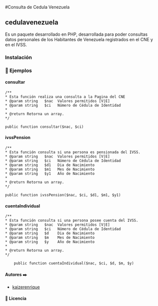 #Consulta de Cedula Venezuela 
## cedulavenezuela

Es un paquete desarrollado en PHP, desarrollada para poder consultas datos personales de los Habitantes de Venezuela registrados en el CNE y en el IVSS.

### Instalación 



### :scroll: Ejemplos 

#### consultar
```
/** 
* Esta función realiza una consulta a la Pagina del CNE
* @param string   $nac 	Valores permitidos [V|E]
* @param string   $ci 	Número de Cédula de Identidad
*
* @return Retorna un array.
*/

public function consultar($nac, $ci)
```

#### ivssPension
```
/**
* Esta función consulta si una persona es pensionada del IVSS.
* @param string   $nac 	Valores permitidos [V|E]
* @param string   $ci 	Número de Cédula de Identidad
* @param string   $d1 	Dia de Nacimiento  	
* @param string   $m1 	Mes de Nacimiento
* @param string   $y1 	Año de Nacimiento 
*
* @return Retorna un array.
*/

public function ivssPension($nac, $ci, $d1, $m1, $y1)
```

#### cuentaIndividual
```
/**
* Esta función consulta si una persona posee cuenta del IVSS.
* @param string   $nac 	Valores permitidos [V|E]
* @param string   $ci 	Número de Cédula de Identidad
* @param string   $d 	Dia de Nacimiento  	
* @param string   $m 	Mes de Nacimiento
* @param string   $y 	Año de Nacimiento 
*
* @return Retorna un array.
*/

	public function cuentaIndividual($nac, $ci, $d, $m, $y)
```

#### Autores ✒️
* [kaizerenrique](https://github.com/kaizerenrique)

#### 📝 Licencia